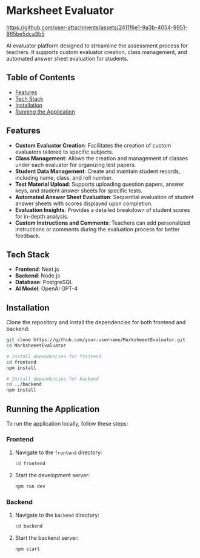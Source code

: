 # Marksheet Evaluator

https://github.com/user-attachments/assets/2411f6e1-9a3b-4054-9951-865be5dca3b5

 AI evaluator platform designed to streamline the assessment process for teachers. It supports custom evaluator creation, class management, and automated answer sheet evaluation for students. 

## Table of Contents

- [Features](#features)
- [Tech Stack](#tech-stack)
- [Installation](#installation)
- [Running the Application](#running-the-application)


## Features

- **Custom Evaluator Creation**: Facilitates the creation of custom evaluators tailored to specific subjects.
- **Class Management**: Allows the creation and management of classes under each evaluator for organizing test papers.
- **Student Data Management**: Create and maintain student records, including name, class, and roll number.
- **Test Material Upload**: Supports uploading question papers, answer keys, and student answer sheets for specific tests.
- **Automated Answer Sheet Evaluation**: Sequential evaluation of student answer sheets with scores displayed upon completion.
- **Evaluation Insights**: Provides a detailed breakdown of student scores for in-depth analysis.
- **Custom Instructions and Comments**: Teachers can add personalized instructions or comments during the evaluation process for better feedback.

## Tech Stack

- **Frontend**: Next.js
- **Backend**: Node.js
- **Database**: PostgreSQL
- **AI Model**: OpenAI GPT-4

## Installation

Clone the repository and install the dependencies for both frontend and backend:

```bash
git clone https://github.com/your-username/MarksheeetEvaluator.git
cd MarksheeetEvaluator

# Install dependencies for frontend
cd frontend
npm install

# Install dependencies for backend
cd ../backend
npm install
```
## Running the Application

To run the application locally, follow these steps:

### Frontend

1. Navigate to the `frontend` directory:
    ```bash
    cd frontend
    ```
2. Start the development server:
    ```bash
    npm run dev
    ```

### Backend

1. Navigate to the `backend` directory:
    ```bash
    cd backend
    ```
2. Start the backend server:
    ```bash
    npm start
    ```
